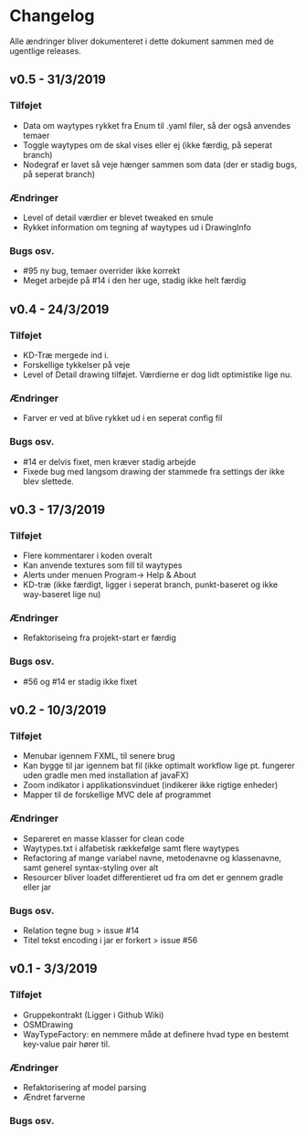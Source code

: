 # Changelog
Alle ændringer bliver dokumenteret i dette dokument sammen med de ugentlige releases.

## v0.5 - 31/3/2019
### Tilføjet
- Data om waytypes rykket fra Enum til .yaml filer, så der også anvendes temaer
- Toggle waytypes om de skal vises eller ej (ikke færdig, på seperat branch)
- Nodegraf er lavet så veje hænger sammen som data (der er stadig bugs, på seperat branch)

### Ændringer
- Level of detail værdier er blevet tweaked en smule
- Rykket information om tegning af waytypes ud i DrawingInfo

### Bugs osv.
- \#95 ny bug, temaer overrider ikke korrekt
- Meget arbejde på \#14 i den her uge, stadig ikke helt færdig

## v0.4 - 24/3/2019
### Tilføjet
- KD-Træ mergede ind i.
- Forskellige tykkelser på veje
- Level of Detail drawing tilføjet. Værdierne er dog lidt optimistike lige nu.

### Ændringer
- Farver er ved at blive rykket ud i en seperat config fil

### Bugs osv.
- \#14 er delvis fixet, men kræver stadig arbejde
- Fixede bug med langsom drawing der stammede fra settings der ikke blev slettede.

## v0.3 - 17/3/2019
### Tilføjet
- Flere kommentarer i koden overalt
- Kan anvende textures som fill til waytypes
- Alerts under menuen Program-> Help & About
- KD-træ (ikke færdigt, ligger i seperat branch, punkt-baseret og ikke way-baseret lige nu)

### Ændringer
- Refaktoriseing fra projekt-start er færdig

### Bugs osv.
- \#56 og #14 er stadig ikke fixet

## v0.2 - 10/3/2019
### Tilføjet
- Menubar igennem FXML, til senere brug
- Kan bygge til jar igennem bat fil (ikke optimalt workflow lige pt. fungerer uden gradle men med installation af javaFX)
- Zoom indikator i applikationsvinduet (indikerer ikke rigtige enheder)
- Mapper til de forskellige MVC dele af programmet

### Ændringer
- Separeret en masse klasser for clean code
- Waytypes.txt i alfabetisk rækkefølge samt flere waytypes
- Refactoring af mange variabel navne, metodenavne og klassenavne, samt generel syntax-styling over alt
- Resourcer bliver loadet differentieret ud fra om det er gennem gradle eller jar

### Bugs osv.
- Relation tegne bug > issue #14
- Titel tekst encoding i jar er forkert > issue #56

## v0.1 - 3/3/2019
### Tilføjet
- Gruppekontrakt (Ligger i Github Wiki)
- OSMDrawing
- WayTypeFactory: en nemmere måde at definere hvad type en bestemt key-value pair hører til.

### Ændringer
- Refaktorisering af model parsing
- Ændret farverne

### Bugs osv.
